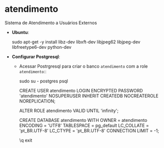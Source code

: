 # atendimento
Sistema de Atendimento a Usuários Externos


* **Ubuntu**:

    sudo apt-get -y install libz-dev libxft-dev libjpeg62 libjpeg-dev libfreetype6-dev python-dev

  
* **Configurar Postgresql**:

  * Acessar Postrgresql para criar o banco ``atendimento`` com a role ``atendimento``::

      sudo su - postgres
      psql

      CREATE USER atendimento LOGIN
      ENCRYPTED PASSWORD 'atendimento'
      NOSUPERUSER INHERIT CREATEDB NOCREATEROLE NOREPLICATION;

      ALTER ROLE atendimento VALID UNTIL 'infinity';

      CREATE DATABASE atendimento
         WITH OWNER = atendimento
         ENCODING = 'UTF8'
         TABLESPACE = pg_default
         LC_COLLATE = 'pt_BR.UTF-8'
         LC_CTYPE = 'pt_BR.UTF-8'
         CONNECTION LIMIT = -1;

      \q
      exit
